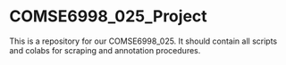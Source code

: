 # COMSE6998_025_Project

This is a repository for our COMSE6998_025. It should contain all scripts and colabs for scraping and annotation procedures.
